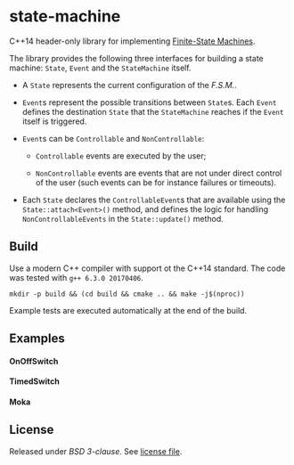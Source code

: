 # state-machine

C++14 header-only library for implementing
[Finite-State Machines](https://en.wikipedia.org/wiki/Finite-state_machine).

The library provides the following three interfaces for building a state machine:
`State`, `Event` and the `StateMachine` itself.

- A `State` represents the current configuration of the *F.S.M.*.

- `Event`s represent the possible transitions between `State`s.
  Each `Event` defines the destination `State` that the `StateMachine`
  reaches if the `Event` itself is triggered.

- `Event`s can be `Controllable` and `NonControllable`:

  - `Controllable` events are executed by the user;

  - `NonControllable` events are events that are not under direct control of the user
    (such events can be for instance failures or timeouts).

- Each `State` declares the `ControllableEvent`s that are available using the
  `State::attach<Event>()` method, and defines the logic for handling
  `NonControllableEvents` in the `State::update()` method.

## Build

Use a modern C++ compiler with support ot the C++14 standard.
The code was tested with `g++ 6.3.0 20170406`.

```
mkdir -p build && (cd build && cmake .. && make -j$(nproc))
```

Example tests are executed automatically at the end of the build.

## Examples

#### OnOffSwitch

#### TimedSwitch

#### Moka

## License

Released under *BSD 3-clause*. See [license file](LICENSE).
